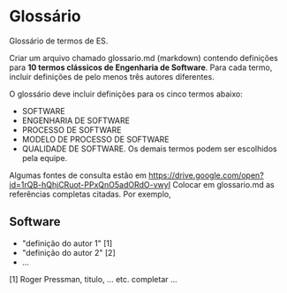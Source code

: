 # Glossário

Glossário de termos de ES.

Criar um arquivo chamado glossario.md (markdown) contendo definições para **10 termos clássicos de Engenharia de Software**. Para cada termo, incluir definições de pelo menos três autores diferentes. 

O glossário deve incluir definições para os cinco termos abaixo:
- SOFTWARE
- ENGENHARIA DE SOFTWARE
- PROCESSO DE SOFTWARE
- MODELO DE PROCESSO DE SOFTWARE
- QUALIDADE DE SOFTWARE.
Os demais termos podem ser escolhidos pela equipe.

Algumas fontes de consulta estão em https://drive.google.com/open?id=1rQB-hQhjCRuot-PPxQnO5adORdO-vwyI
Colocar em glossario.md as referências completas citadas.
Por exemplo,

## Software 

+ "definição do autor 1" [1]
+ "definição do autor 2" [2] 
+ ...

[1] Roger Pressman, titulo,  ... etc. completar ...
